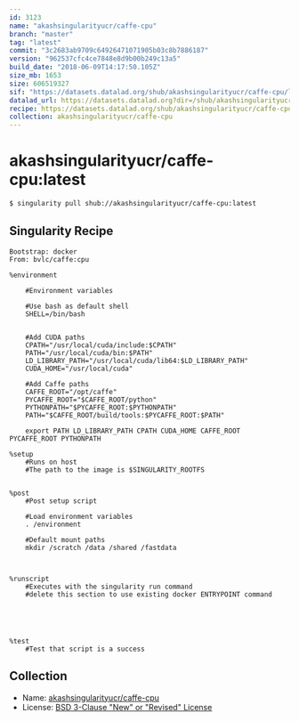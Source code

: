 ```yaml
---
id: 3123
name: "akashsingularityucr/caffe-cpu"
branch: "master"
tag: "latest"
commit: "3c2683ab9709c64926471071905b03c8b7886187"
version: "962537cfc4ce7848e8d9b00b249c13a5"
build_date: "2018-06-09T14:17:50.105Z"
size_mb: 1653
size: 606519327
sif: "https://datasets.datalad.org/shub/akashsingularityucr/caffe-cpu/latest/2018-06-09-3c2683ab-962537cf/962537cfc4ce7848e8d9b00b249c13a5.simg"
datalad_url: https://datasets.datalad.org?dir=/shub/akashsingularityucr/caffe-cpu/latest/2018-06-09-3c2683ab-962537cf/
recipe: https://datasets.datalad.org/shub/akashsingularityucr/caffe-cpu/latest/2018-06-09-3c2683ab-962537cf/Singularity
collection: akashsingularityucr/caffe-cpu
---
```


# akashsingularityucr/caffe-cpu:latest

```bash
$ singularity pull shub://akashsingularityucr/caffe-cpu:latest
```

## Singularity Recipe

```singularity
Bootstrap: docker
From: bvlc/caffe:cpu

%environment

	#Environment variables

	#Use bash as default shell
	SHELL=/bin/bash


	#Add CUDA paths
	CPATH="/usr/local/cuda/include:$CPATH"
	PATH="/usr/local/cuda/bin:$PATH"
	LD_LIBRARY_PATH="/usr/local/cuda/lib64:$LD_LIBRARY_PATH"
	CUDA_HOME="/usr/local/cuda"

	#Add Caffe paths
	CAFFE_ROOT="/opt/caffe"
	PYCAFFE_ROOT="$CAFFE_ROOT/python"
	PYTHONPATH="$PYCAFFE_ROOT:$PYTHONPATH"
	PATH="$CAFFE_ROOT/build/tools:$PYCAFFE_ROOT:$PATH"

	export PATH LD_LIBRARY_PATH CPATH CUDA_HOME CAFFE_ROOT PYCAFFE_ROOT PYTHONPATH

%setup
	#Runs on host
	#The path to the image is $SINGULARITY_ROOTFS


%post
	#Post setup script

	#Load environment variables
	. /environment

	#Default mount paths
	mkdir /scratch /data /shared /fastdata



%runscript
	#Executes with the singularity run command
	#delete this section to use existing docker ENTRYPOINT command





%test
	#Test that script is a success
```

## Collection

 - Name: [akashsingularityucr/caffe-cpu](https://github.com/akashsingularityucr/caffe-cpu)
 - License: [BSD 3-Clause "New" or "Revised" License](https://api.github.com/licenses/bsd-3-clause)

